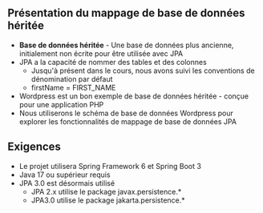 ## Présentation du mappage de base de données héritée
+ **Base de données héritée** - Une base de données plus ancienne, initialement non écrite pour être utilisée avec JPA
+ JPA a la capacité de nommer des tables et des colonnes
  + Jusqu'à présent dans le cours, nous avons suivi les conventions de dénomination par défaut
  + firstName = FIRST_NAME
+ Wordpress est un bon exemple de base de données héritée - conçue pour une application PHP
+ Nous utiliserons le schéma de base de données Wordpress pour explorer les fonctionnalités de mappage de base de données JPA

## Exigences
+ Le projet utilisera Spring Framework 6 et Spring Boot 3
+ Java 17 ou supérieur requis
+ JPA 3.0 est désormais utilisé
  + JPA 2.x utilise le package javax.persistence.*
  + JPA3.0 utilise le package jakarta.persistence.*